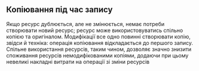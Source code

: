 ## Копіювання під час запису

Якщо ресурс дублюється, але не змінюється, немає потреби створювати новий ресурс; ресурс може використовуватись спільно копією та оригіналом. Модифікації все одно повинні створювати копію, звідси й техніка: операція копіювання відкладається до першого запису. Спільне використання ресурсів, таким чином, дозволяє значно знизити споживання ресурсів немодифікованими копіями, додаючи при цьому невеликі накладні витрати на операції зі зміни ресурсів
